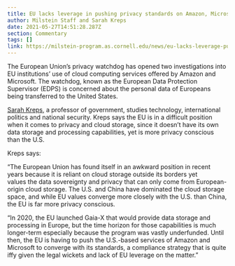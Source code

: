 ```yaml
---
title: EU lacks leverage in pushing privacy standards on Amazon, Microsoft
author: Milstein Staff and Sarah Kreps
date: 2021-05-27T14:51:28.287Z
section: Commentary
tags: []
link: https://milstein-program.as.cornell.edu/news/eu-lacks-leverage-pushing-privacy-standards-amazon-microsoft
---
```

The European Union’s privacy watchdog has opened two investigations into EU institutions’ use of cloud computing services offered by Amazon and Microsoft. The watchdog, known as the European Data Protection Supervisor (EDPS) is concerned about the personal data of Europeans being transferred to the United States.

[Sarah Kreps](http://link.mediaoutreach.meltwater.com/ls/click?upn=UvoCMNcyn3RaUWassCC8lzlKOv1tsH-2F2qXxXKVR3fuXV-2Fem4IsPO6bgWp8-2BDnVH8xiQmMNblzWA3FccoxQDc7A-3D-3DU7gU_lEWGmZh-2Biwv428kOWhKhMCg7MPDTZM7kXoXgaPCJDDPO5EE3E4c1Hc-2B96tsheGRs-2Bh7PvhyAE3UwAajLymAzo94JQvCVeFgbNsj7JIjp6VcaZ9SSNZ1AGTNRwkktTXY5SEnp7QYGJv2jSdmUAMiDfyM4cFmZ7SSAiaXtL1cMMFDBV3uhVOIj7RY9nD3TUnnlkOwY6yM7CkySG8wqMuMQm5KZlwtp8i0P8huyLLeGzwQEdHuWxTV0vZc3hxAg2BoKXwLM1q1HRYXKXRKN3IH7a7MldB-2Fv6H8-2BtPdUWS2NXQuv-2BA0Tf31Ec9Il7RlDXypxinpK-2F-2BGev0QA8xVDnPfZOeLCXv6JJTmcobS6r6FOc2WCbpHMbyhnLqkCvNH28DyM), a professor of government, studies technology, international politics and national security. Kreps says the EU is in a difficult position when it comes to privacy and cloud storage, since it doesn’t have its own data storage and processing capabilities, yet is more privacy conscious than the U.S.

Kreps says:

“The European Union has found itself in an awkward position in recent years because it is reliant on cloud storage outside its borders yet values the data sovereignty and privacy that can only come from European-origin cloud storage. The U.S. and China have dominated the cloud storage space, and while EU values converge more closely with the U.S. than China, the EU is far more privacy conscious.

“In 2020, the EU launched Gaia-X that would provide data storage and processing in Europe, but the time horizon for those capabilities is much longer-term especially because the program was vastly underfunded. Until then, the EU is having to push the U.S.-based services of Amazon and Microsoft to converge with its standards, a compliance strategy that is quite iffy given the legal wickets and lack of EU leverage on the matter.”